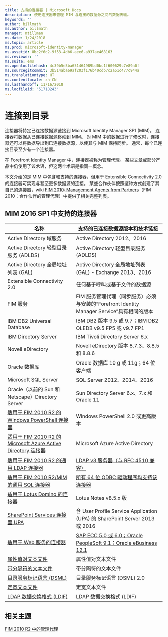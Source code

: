 ```yaml
---
title: 支持的连接器 | Microsoft Docs
description: 使用连接器来管理 MIM 与连接的数据源之间的数据传输。
keywords: ''
author: billmath
ms.author: billmath
manager: mtillman
ms.date: 1/24/2018
ms.topic: article
ms.prod: microsoft-identity-manager
ms.assetid: 8bc2f6d2-9f53-4db6-aee6-a937ae468163
ms.reviewer: ''
ms.suite: ems
ms.openlocfilehash: 4c39b5e3ba651464989bd0bc1f600629c7e89a0f
ms.sourcegitcommit: 3b514aba69af203f176b40cdb7c2a51c477c944a
ms.translationtype: HT
ms.contentlocale: zh-CN
ms.lasthandoff: 11/16/2018
ms.locfileid: "51718243"
---
```

# <a name="connect-to-your-directories"></a>连接到目录

连接器将特定已连接数据源链接到 Microsoft Identity Manager SP1 (MIM)。 连接器将数据从已连接数据源移动到 MIM。 对 MIM 中的数据进行了修改时，连接器还可以将数据导出到已连接数据源，以使其与 MIM 保持同步。 通常，每个已连接目录至少有一个连接器。

在 Forefront Identity Manager 中，连接器被称为管理代理。 某些文章或部分产品中仍使用了该术语，但这两个术语是指同一概念。

本文介绍的是 MIM 中包含和支持的连接器，但用于 Extensible Connectivity 2.0 的连接器可实现与甚至更多数据源的连接。 某些合作伙伴按照这种方式创建了其自己的连接器，wiki [FIM 2010: Management Agents from Partners](http://social.technet.microsoft.com/wiki/contents/articles/1589.fim-2010-management-agents-from-partners.aspx)（FIM 2010：合作伙伴的管理代理）中提供了相关完整列表。

## <a name="supported-connectors-in-mim-2016-sp1"></a>MIM 2016 SP1 中支持的连接器

| 名称 | 支持的已连接数据源版本和技术链接 |
| ---- | ----------------------------------------------- |
| Active Directory 域服务 | Active Directory 2012、2016 |
| Active Directory 轻型目录服务 (ADLDS) | Active Directory 轻型目录服务 (ADLDS) |
| Active Directory 全局地址列表 (GAL) | Active Directory 全局地址列表 (GAL) - Exchange 2013、2016 |
| Extensible Connectivity 2.0 | 任何基于呼叫或基于文件的数据源 |
| FIM 服务 | FIM 服务管理代理（同步服务）必须与安装的“Forefront Identity Manager Service”具有相同的版本 |
| IBM DB2 Universal Database | IBM DB2 版本 9.5 或 9.7；IBM DB2 OLEDB v9.5 FP5 或 v9.7 FP1 |
| IBM Directory Server | IBM Tivoli Directory Server 6.x |
| Novell eDirectory | Novell eDirectory 版本 8.7.3、8.8.5 和 8.8.6 |
| Oracle 数据库 | Oracle 数据库 10 g 或 11g；64 位客户端 |
| Microsoft SQL Server | SQL Server 2012、2014、2016 |
| Oracle（以前的 Sun 和 Netscape）Directory Server | Sun Directory Server 6.x、7.x 和 Oracle 11 |
| [适用于 FIM 2010 R2 的 Windows PowerShell 连接器](https://msdn.microsoft.com/library/dn640417.aspx) | Windows PowerShell 2.0 或更高版本 |
| [适用于 FIM 2010 R2 的 Microsoft Azure Active Directory 连接器](https://msdn.microsoft.com/library/dn511001.aspx) | Microsoft Azure Active Directory |
| [适用于 FIM 2010 R2 的通用 LDAP 连接器](https://msdn.microsoft.com/library/dn510997.aspx) | [LDAP v3 服务器（与 RFC 4510 兼容）](https://docs.microsoft.com/azure/active-directory/connect/active-directory-aadconnectsync-connector-genericldap) |
| [适用于 FIM 2010 R2/MIM 的通用 SQL 连接器](./reference/microsoft-identity-manager-2016-connector-genericsql.md) | [所有 64 位 ODBC 驱动程序均支持该连接器](https://docs.microsoft.com/azure/active-directory/connect/active-directory-aadconnectsync-connector-genericsql.md) |
| [适用于 Lotus Domino 的连接器](https://msdn.microsoft.com/library/hh859750.aspx) | Lotus Notes v8.5.x 版 |
| [SharePoint Services 连接器 UPA](https://msdn.microsoft.com/library/dn511003.aspx) | 含 User Profile Service Application (UPA) 的 SharePoint Server 2013 或 2016 |
| [适用于 Web 服务的连接器](https://www.microsoft.com/en-us/download/details.aspx?id=51495) | [SAP ECC 5.0 或 6.0；Oracle PeopleSoft 9.1；Oracle eBusiness 12.1](https://docs.microsoft.com/microsoft-identity-manager/reference/microsoft-identity-manager-2016-ma-ws) |
| [属性值对文本文件](https://technet.microsoft.com/library/cc708644(v=ws.10).aspx) | 属性值对文本文件 |
| [带分隔符的文本文件](https://technet.microsoft.com/library/cc720612(v=ws.10).aspx) | 带分隔符的文本文件 |
| [目录服务标记语言 (DSML)](https://technet.microsoft.com/library/cc720660(v=ws.10).aspx) | 目录服务标记语言 (DSML) 2.0 |
| [定宽文本文件](https://technet.microsoft.com/library/cc720633(v=ws.10).aspx) | 定宽文本文件 |
| [LDAP 数据交换格式 (LDIF)](https://technet.microsoft.com/library/cc708662(v=ws.10).aspx) | LDAP 数据交换格式 (LDIF) |

## <a name="related-topics"></a>相关主题

[FIM 2010 R2 中的管理代理](https://technet.microsoft.com/library/jj133885.aspx)
